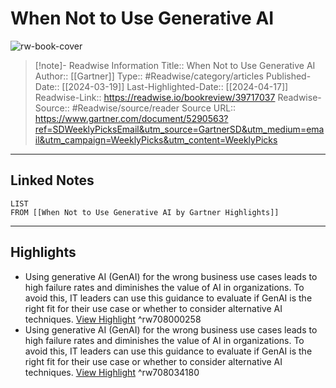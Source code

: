 # When Not to Use Generative AI

![rw-book-cover](https://emtemp.gcom.cloud/ngw/globalassets/gartner-tile.jpg)
<br>
>[!note]- Readwise Information
>Title:: When Not to Use Generative AI
>Author:: [[Gartner]]
>Type:: #Readwise/category/articles
>Published-Date:: [[2024-03-19]]
>Last-Highlighted-Date:: [[2024-04-17]]
>Readwise-Link:: https://readwise.io/bookreview/39717037
>Readwise-Source:: #Readwise/source/reader
>Source URL:: https://www.gartner.com/document/5290563?ref=SDWeeklyPicksEmail&utm_source=GartnerSD&utm_medium=email&utm_campaign=WeeklyPicks&utm_content=WeeklyPicks
--- 

## Linked Notes
```dataview
LIST
FROM [[When Not to Use Generative AI by Gartner Highlights]]
```

---

## Highlights
- Using generative AI (GenAI) for the wrong business use cases leads to high failure rates and diminishes the value of AI in organizations. To avoid this, IT leaders can use this guidance to evaluate if GenAI is the right fit for their use case or whether to consider alternative AI techniques. [View Highlight](https://readwise.io/open/708000258) ^rw708000258
- Using generative AI (GenAI) for the wrong business use cases leads to high failure rates and diminishes the value of AI in organizations. To avoid this, IT leaders can use this guidance to evaluate if GenAI is the right fit for their use case or whether to consider alternative AI techniques. [View Highlight](https://readwise.io/open/708034180) ^rw708034180
